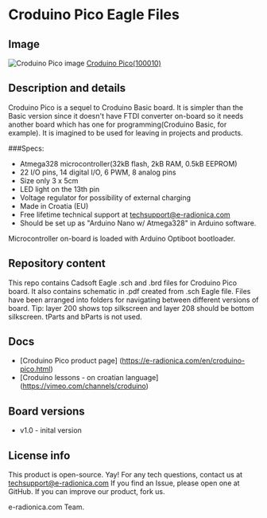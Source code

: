 # Croduino Pico Eagle Files
## Image
![Croduino Pico image](https://d3s5r33r268y59.cloudfront.net/33091/products/thumbs/2015-08-06T20:52:59.877Z-DSC_4570.jpg.2560x2560_q85.jpg)
[Croduino Pico(100010)](https://e-radionica.com/en/croduino-pico.html)

## Description and details
Croduino Pico is a sequel to Croduino Basic board. It is simpler than the Basic version since it doesn't have FTDI converter on-board so it needs another board which has one for programming(Croduino Basic, for example). It is imagined to be used for leaving in projects and products.

###Specs:
- Atmega328 microcontroller(32kB flash, 2kB RAM, 0.5kB EEPROM)
- 22 I/O pins, 14 digital I/O, 6 PWM, 8 analog pins
- Size only 3 x 5cm
- LED light on the 13th pin
- Voltage regulator for possibility of external charging
- Made in Croatia (EU)
- Free lifetime technical support at techsupport@e-radionica.com
- Should be set up as "Arduino Nano w/ Atmega328" in Arduino software.

Microcontroller on-board is loaded with Arduino Optiboot bootloader.

## Repository content
This repo contains Cadsoft Eagle .sch and .brd files for Croduino Pico board. It also contains schematic in .pdf created from .sch Eagle file. 
Files have been arranged into folders for navigating between different versions of board. 
Tip: layer 200 shows top silkscreen and layer 208 should be bottom silkscreen. tParts and bParts is not used.

## Docs
- [Croduino Pico product page] (https://e-radionica.com/en/croduino-pico.html)
- [Croduino lessons - on croatian language] (https://vimeo.com/channels/croduino)

## Board versions
- v1.0 - inital version

## License info
This product is open-source. Yay!
For any tech questions, contact us at techsupport@e-radionica.com
If you find an Issue, please open one at GitHub. If you can improve our product, fork us.

e-radionica.com Team.
